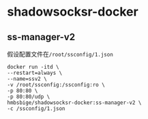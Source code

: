 # shadowsocksr-docker

## ss-manager-v2 
假设配置文件在`/root/ssconfig/1.json`
```
docker run -itd \
--restart=always \
--name=ssv2 \
-v /root/ssconfig:/ssconfig:ro \
-p 80:80 \
-p 80:80/udp \
hmbsbige/shadowsocksr-docker:ss-manager-v2 \
-c /ssconfig/1.json
```
